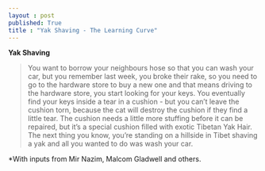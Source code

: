 ```yaml
---
layout : post
published: True
title : "Yak Shaving - The Learning Curve"
---
```


**Yak Shaving**
> You want to borrow your neighbours hose so that you can wash your car, but you remember last week, you broke their rake, so you need to go to the hardware store to buy a new one and that means driving to the hardware store, you start looking for your keys. You eventually find your keys inside a tear in a cushion - but you can’t leave the cushion torn, because the cat will destroy the cushion if they find a little tear. The cushion needs a little more stuffing before it can be repaired, but it’s a special cushion filled with exotic Tibetan Yak Hair.
The next thing you know, you’re standing on a hillside in Tibet shaving a yak and all you wanted to do was wash your car.








*With inputs from Mir Nazim, Malcom Gladwell and others.
